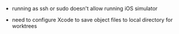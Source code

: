 - running as ssh or sudo doesn't allow running iOS simulator

- need to configure Xcode to save object files to local directory for worktrees
